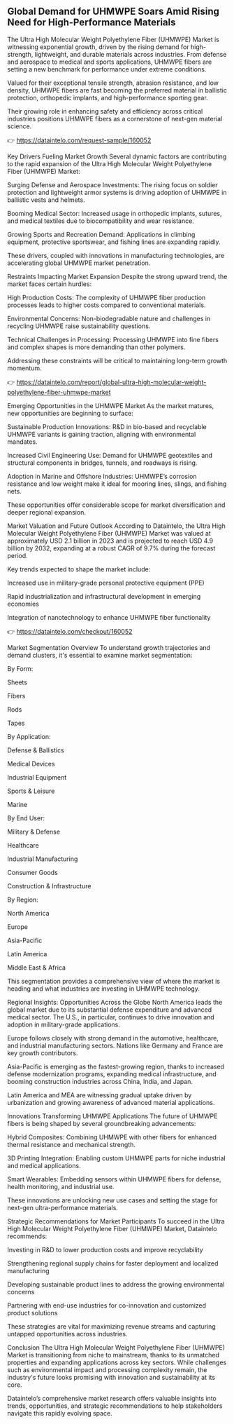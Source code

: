 ## Global Demand for UHMWPE Soars Amid Rising Need for High-Performance Materials

The Ultra High Molecular Weight Polyethylene Fiber (UHMWPE) Market is witnessing exponential growth, driven by the rising demand for high-strength, lightweight, and durable materials across industries. From defense and aerospace to medical and sports applications, UHMWPE fibers are setting a new benchmark for performance under extreme conditions.

Valued for their exceptional tensile strength, abrasion resistance, and low density, UHMWPE fibers are fast becoming the preferred material in ballistic protection, orthopedic implants, and high-performance sporting gear.

Their growing role in enhancing safety and efficiency across critical industries positions UHMWPE fibers as a cornerstone of next-gen material science.

👉 https://dataintelo.com/request-sample/160052

Key Drivers Fueling Market Growth
Several dynamic factors are contributing to the rapid expansion of the Ultra High Molecular Weight Polyethylene Fiber (UHMWPE) Market:

Surging Defense and Aerospace Investments: The rising focus on soldier protection and lightweight armor systems is driving adoption of UHMWPE in ballistic vests and helmets.

Booming Medical Sector: Increased usage in orthopedic implants, sutures, and medical textiles due to biocompatibility and wear resistance.

Growing Sports and Recreation Demand: Applications in climbing equipment, protective sportswear, and fishing lines are expanding rapidly.

These drivers, coupled with innovations in manufacturing technologies, are accelerating global UHMWPE market penetration.

Restraints Impacting Market Expansion
Despite the strong upward trend, the market faces certain hurdles:

High Production Costs: The complexity of UHMWPE fiber production processes leads to higher costs compared to conventional materials.

Environmental Concerns: Non-biodegradable nature and challenges in recycling UHMWPE raise sustainability questions.

Technical Challenges in Processing: Processing UHMWPE into fine fibers and complex shapes is more demanding than other polymers.

Addressing these constraints will be critical to maintaining long-term growth momentum.

👉 https://dataintelo.com/report/global-ultra-high-molecular-weight-polyethylene-fiber-uhmwpe-market

Emerging Opportunities in the UHMWPE Market
As the market matures, new opportunities are beginning to surface:

Sustainable Production Innovations: R&D in bio-based and recyclable UHMWPE variants is gaining traction, aligning with environmental mandates.

Increased Civil Engineering Use: Demand for UHMWPE geotextiles and structural components in bridges, tunnels, and roadways is rising.

Adoption in Marine and Offshore Industries: UHMWPE’s corrosion resistance and low weight make it ideal for mooring lines, slings, and fishing nets.

These opportunities offer considerable scope for market diversification and deeper regional expansion.

Market Valuation and Future Outlook
According to Dataintelo, the Ultra High Molecular Weight Polyethylene Fiber (UHMWPE) Market was valued at approximately USD 2.1 billion in 2023 and is projected to reach USD 4.9 billion by 2032, expanding at a robust CAGR of 9.7% during the forecast period.

Key trends expected to shape the market include:

Increased use in military-grade personal protective equipment (PPE)

Rapid industrialization and infrastructural development in emerging economies

Integration of nanotechnology to enhance UHMWPE fiber functionality

👉 https://dataintelo.com/checkout/160052

Market Segmentation Overview
To understand growth trajectories and demand clusters, it's essential to examine market segmentation:

By Form:

Sheets

Fibers

Rods

Tapes

By Application:

Defense & Ballistics

Medical Devices

Industrial Equipment

Sports & Leisure

Marine

By End User:

Military & Defense

Healthcare

Industrial Manufacturing

Consumer Goods

Construction & Infrastructure

By Region:

North America

Europe

Asia-Pacific

Latin America

Middle East & Africa

This segmentation provides a comprehensive view of where the market is heading and what industries are investing in UHMWPE technology.

Regional Insights: Opportunities Across the Globe
North America leads the global market due to its substantial defense expenditure and advanced medical sector. The U.S., in particular, continues to drive innovation and adoption in military-grade applications.

Europe follows closely with strong demand in the automotive, healthcare, and industrial manufacturing sectors. Nations like Germany and France are key growth contributors.

Asia-Pacific is emerging as the fastest-growing region, thanks to increased defense modernization programs, expanding medical infrastructure, and booming construction industries across China, India, and Japan.

Latin America and MEA are witnessing gradual uptake driven by urbanization and growing awareness of advanced material applications.

Innovations Transforming UHMWPE Applications
The future of UHMWPE fibers is being shaped by several groundbreaking advancements:

Hybrid Composites: Combining UHMWPE with other fibers for enhanced thermal resistance and mechanical strength.

3D Printing Integration: Enabling custom UHMWPE parts for niche industrial and medical applications.

Smart Wearables: Embedding sensors within UHMWPE fibers for defense, health monitoring, and industrial use.

These innovations are unlocking new use cases and setting the stage for next-gen ultra-performance materials.

Strategic Recommendations for Market Participants
To succeed in the Ultra High Molecular Weight Polyethylene Fiber (UHMWPE) Market, Dataintelo recommends:

Investing in R&D to lower production costs and improve recyclability

Strengthening regional supply chains for faster deployment and localized manufacturing

Developing sustainable product lines to address the growing environmental concerns

Partnering with end-use industries for co-innovation and customized product solutions

These strategies are vital for maximizing revenue streams and capturing untapped opportunities across industries.

Conclusion
The Ultra High Molecular Weight Polyethylene Fiber (UHMWPE) Market is transitioning from niche to mainstream, thanks to its unmatched properties and expanding applications across key sectors. While challenges such as environmental impact and processing complexity remain, the industry's future looks promising with innovation and sustainability at its core.

Dataintelo’s comprehensive market research offers valuable insights into trends, opportunities, and strategic recommendations to help stakeholders navigate this rapidly evolving space.
